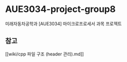 # AUE3034-project-group8
미래자동차공학과 [AUE3034] 마이크로프로세서 과목 프로젝트


## 참고

[[wiki/cpp 파일 구조 (header 관리).md]]
